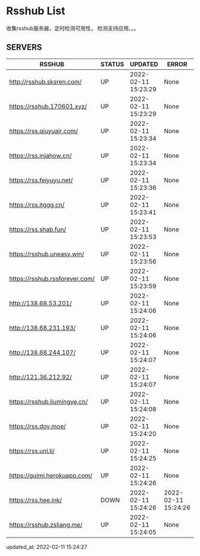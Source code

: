 # Rsshub List

收集rsshub服务器，定时检测可用性， 检测支持应用。。。


## SERVERS

|  RSSHUB   | STATUS  | UPDATED  | ERROR  | TWITTER |  
|  ----  | ----  | ----  | ----  | ---- |  
| http://rsshub.sksren.com/ | UP | 2022-02-11 15:23:29 | None |OK|  
| https://rsshub.170601.xyz/ | UP | 2022-02-11 15:23:29 | None ||  
| https://rss.qiuyuair.com/ | UP | 2022-02-11 15:23:34 | None ||  
| https://rss.injahow.cn/ | UP | 2022-02-11 15:23:34 | None ||  
| https://rss.feiyuyu.net/ | UP | 2022-02-11 15:23:36 | None ||  
| https://rss.itggg.cn/ | UP | 2022-02-11 15:23:41 | None ||  
| https://rss.shab.fun/ | UP | 2022-02-11 15:23:53 | None |OK|  
| https://rsshub.uneasy.win/ | UP | 2022-02-11 15:23:56 | None |OK|  
| https://rsshub.rssforever.com/ | UP | 2022-02-11 15:23:59 | None |OK|  
| http://138.68.53.201/ | UP | 2022-02-11 15:24:06 | None ||  
| http://138.68.231.193/ | UP | 2022-02-11 15:24:06 | None ||  
| http://138.68.244.107/ | UP | 2022-02-11 15:24:07 | None ||  
| http://121.36.212.92/ | UP | 2022-02-11 15:24:07 | None ||  
| https://rsshub.liumingye.cn/ | UP | 2022-02-11 15:24:08 | None ||  
| https://rss.dov.moe/ | UP | 2022-02-11 15:24:20 | None ||  
| https://rss.unl.li/ | UP | 2022-02-11 15:24:25 | None ||  
| https://guimi.herokuapp.com/ | UP | 2022-02-11 15:24:26 | None ||  
| https://rss.hee.ink/ | DOWN | 2022-02-11 15:24:26 | 2022-02-11 15:24:26 |  
| https://rsshub.zsliang.me/ | UP | 2022-02-11 15:24:05 | None |OK|  
  

updated_at: 2022-02-11 15:24:27  
